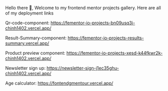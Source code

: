 Hello there 👋, Welcome to my frontend mentor projects gallery. Here are all of my deployment links

Qr-code-component: https://fementor-io-projects-bn09usq3i-chinh1402.vercel.app/

Result-Summary-component: https://fementor-io-projects-results-summary.vercel.app/

Product preview component: https://fementor-io-projects-xesd-k44fkwr2k-chinh1402.vercel.app/

Newsletter sign up: https://newsletter-sign-j1ec35ghu-chinh1402.vercel.app/

Age calculator: https://fontendgmentour.vercel.app/
